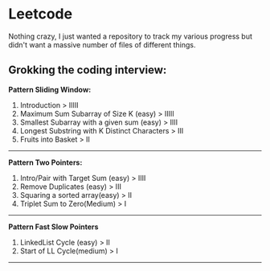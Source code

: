 # Leetcode

Nothing crazy, I just wanted a repository to track my various progress but didn't want a massive number of files of different things.

## Grokking the coding interview:

**Pattern Sliding Window:**

1. Introduction > IIIII
2. Maximum Sum Subarray of Size K (easy) > IIIII
3. Smallest Subarray with a given sum (easy) > IIII
4. Longest Substring with K Distinct Characters > III
5. Fruits into Basket > II

---

**Pattern Two Pointers:**

1. Intro/Pair with Target Sum (easy) > IIII
2. Remove Duplicates (easy) > III
3. Squaring a sorted array(easy) > II
4. Triplet Sum to Zero(Medium) > I

---

**Pattern Fast Slow Pointers**

1. LinkedList Cycle (easy) > II
2. Start of LL Cycle(medium) > I

---
